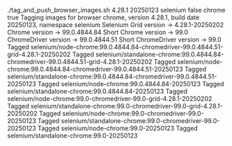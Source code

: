 ./tag_and_push_browser_images.sh 4.28.1 20250123 selenium false chrome true
Tagging images for browser chrome, version 4.28.1, build date 20250123, namespace selenium
Selenium Grid version -> 4.28.1-20250202
Chrome version -> 99.0.4844.84
Short Chrome version -> 99.0
ChromeDriver version -> 99.0.4844.51
Short ChromeDriver version -> 99.0
Tagged selenium/node-chrome:99.0.4844.84-chromedriver-99.0.4844.51-grid-4.28.1-20250202
Tagged selenium/standalone-chrome:99.0.4844.84-chromedriver-99.0.4844.51-grid-4.28.1-20250202
Tagged selenium/node-chrome:99.0.4844.84-chromedriver-99.0.4844.51-20250123
Tagged selenium/standalone-chrome:99.0.4844.84-chromedriver-99.0.4844.51-20250123
Tagged selenium/node-chrome:99.0.4844.84-20250123
Tagged selenium/standalone-chrome:99.0.4844.84-20250123
Tagged selenium/node-chrome:99.0-chromedriver-99.0-grid-4.28.1-20250202
Tagged selenium/standalone-chrome:99.0-chromedriver-99.0-grid-4.28.1-20250202
Tagged selenium/node-chrome:99.0-chromedriver-99.0-20250123
Tagged selenium/standalone-chrome:99.0-chromedriver-99.0-20250123
Tagged selenium/node-chrome:99.0-20250123
Tagged selenium/standalone-chrome:99.0-20250123
